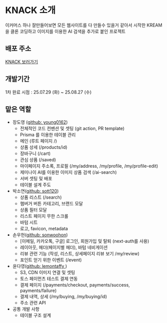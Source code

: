 # KNACK 소개

이커머스 하나 잘만들어보면 모든 웹사이트를 다 만들수 있을거 같아서 시작한 KREAM을 클론 코딩하고
이미지를 이용한 AI 검색을 추가로 붙인 프로젝트

## 배포 주소

[KNACK 보러가기](https://knack.co.kr)

## 개발기간

1차 완료 시점 : 25.07.29 (화) ~ 25.08.27 (수)

## 맡은 역할

- 장도영 ([github: young0162](https://github.com/young0162))
  - 전체적인 코드 컨벤션 및 셋팅 (git action, PR template)
  - Prisma 를 이용한 테이블 관리
  - 메인 (루트 페이지 /)
  - 상품 상세 (/products/id)
  - 장바구니 (/cart)
  - 관심 상품 (/saved)
  - 마이페이지 주소록, 프로필 (/my/address, /my/profile, /my/profile-edit)
  - 제미나이 AI를 이용한 이미지 상품 검색 (/ai-search)
  - 서버 셋팅 및 배포
  - 테이블 설계 주도
- 박소연([github: sott120](https://github.com/sott120))
  - 상품 리스트 (/search)
  - 햄버거 버튼 카테고리, 브랜드 모달
  - 상품 필터 모달
  - 리스트 페이지 무한 스크롤
  - 바텀 시트
  - 로고, favicon, metadata
- 손우헌([github: sonwoohon](https://github.com/sonwoohon))
  - [이메일, 카카오톡, 구글] 로그인, 회원가입 및 탈퇴 (next-auth를 사용)
  - 레이아웃, 헤더(페이지별 헤더), 바텀 네비게이션
  - 리뷰 관련 기능 (작성, 리스트, 상세페이지 리뷰 보기 /my/review)
  - 포인트 얻기 위한 이벤트 (/event)
- 윤다영([github: lemontaffy ](https://github.com/lemontaffy))
  - S3, CDN 이미지 연결 및 셋팅
  - 토스 페이먼츠 테스트 결제 연동
  - 결제 페이지 (/payments/checkout, payments/success, payments/failure)
  - 결제 내역, 상세 (/my/buying, /my/buying/id)
  - 주소 관련 API
- 공통 개발 사항
  - 테이블 구조 설계
